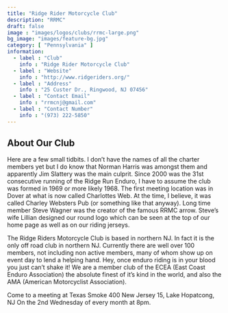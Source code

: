```yaml
---
title: "Ridge Rider Motorcycle Club"
description: "RRMC"
draft: false
image : "images/logos/clubs/rrmc-large.png"
bg_image: "images/feature-bg.jpg"
category: [ "Pennsylvania" ]
information:
  - label : "Club"
    info : "Ridge Rider Motorcycle Club"
  - label : "Website"
    info : "http://www.ridgeriders.org/"
  - label : "Address"
    info : "25 Custer Dr., Ringwood, NJ 07456"
  - label : "Contact Email"
    info : "rrmcnj@gmail.com"
  - label : "Contact Number"
    info : "(973) 222-5850"
---
```


## About Our Club

Here are a few small tidbits. I don’t have the names of all the charter members yet but I do know that Norman Harris was amongst them and apparently Jim Slattery was the main culprit. Since 2000 was the 31st consecutive running of the Ridge Run Enduro, I have to assume the club was formed in 1969 or more likely 1968. The first meeting location was in Dover at what is now called Charlottes Web. At the time, I believe, it was called Charley Websters Pub (or something like that anyway). Long time member Steve Wagner was the creator of the famous RRMC arrow. Steve’s wife Lillian designed our round logo which can be seen at the top of our home page as well as on our riding jerseys.

The Ridge Riders Motorcycle Club is based in northern NJ. In fact it is the only off road club in northern NJ. Currently there are well over 100 members, not including non active members, many of whom show up on event day to lend a helping hand. Hey, once enduro riding is in your blood you just can’t shake it! We are a member club of the ECEA (East Coast Enduro Association) the absolute finest of it’s kind in the world, and also the AMA (American Motorcyclist Association).

Come to a meeting at Texas Smoke
400 New Jersey 15, Lake Hopatcong, NJ
On the 2nd Wednesday of every month at 8pm.
